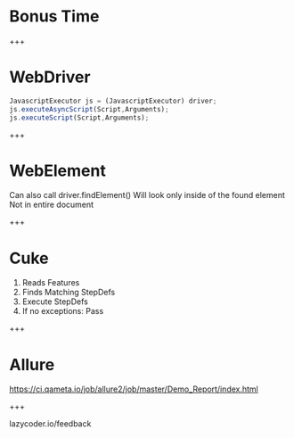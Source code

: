 # Bonus Time
+++
# WebDriver

```js
JavascriptExecutor js = (JavascriptExecutor) driver;
js.executeAsyncScript(Script,Arguments);
js.executeScript(Script,Arguments);
```

+++
# WebElement

Can also call driver.findElement()
Will look only inside of the found element
Not in entire document

+++

# Cuke

1. Reads Features
2. Finds Matching StepDefs
3. Execute StepDefs
4. If no exceptions: Pass

+++
# Allure

https://ci.qameta.io/job/allure2/job/master/Demo_Report/index.html

+++

lazycoder.io/feedback